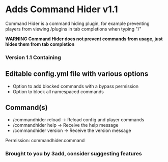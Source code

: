 # Adds Command Hider v1.1
Command Hider is a command hiding plugin, for example
preventing players from viewing /plugins in tab completions when typing "/"


**WARNING Command Hider does not prevent commands from usage, just hides them from tab completion**


### Version 1.1 Containing
## Editable config.yml file with various options
- Option to add blocked commands with a bypass permission
- Option to block all namespaced commands
## Command(s)
- /commandhider reload -> Reload config and player commands
- /commandhider help -> Receive the help message
- /commandhider version -> Receive the version message

Permission: commandhider.command
### Brought to you by 3add, consider suggesting features
